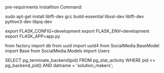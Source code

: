 pre-requirments Installtion Command: 

sudo apt-get install libffi-dev gcc build-essential libssl-dev libffi-dev python3-dev  libpq-dev


export FLASK_CONFIG=development
export FLASK_ENV=development
export FLASK_APP=app.py


from factory import db
from uuid import uuid4
from SocialMedia.BaseModel import Base
from SocialMedia.Models import Users



SELECT 
    pg_terminate_backend(pid) 
FROM 
    pg_stat_activity 
WHERE 
    pid <> pg_backend_pid()
    AND datname = 'solution_makers';   